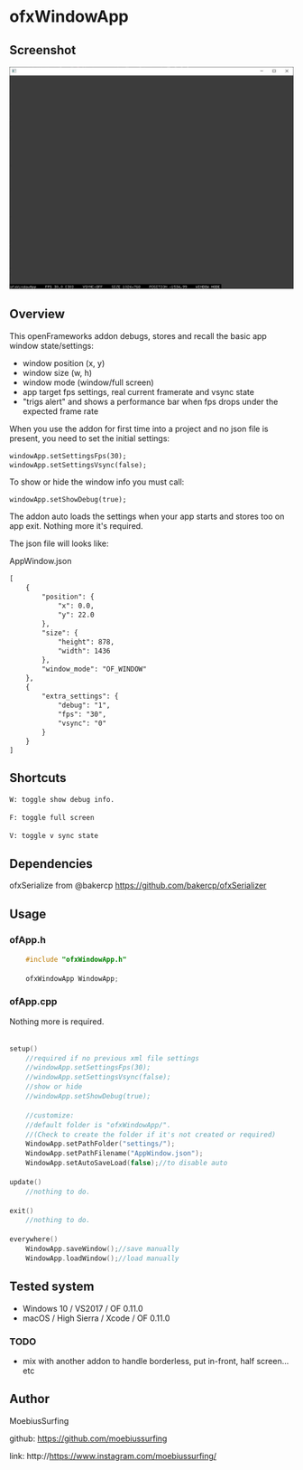 # ofxWindowApp

## Screenshot
![Alt text](/screenshot.JPG?raw=true "MoebiusSurfing")

## Overview

This openFrameworks addon debugs, stores and recall the basic app window state/settings:

* window position (x, y) 
* window size (w, h) 
* window mode (window/full screen)
* app target fps settings, real current framerate and vsync state
* "trigs alert" and shows a performance bar when fps drops under the expected frame rate

When you use the addon for first time into a project and no json file is present, you need to set the initial settings:

```
windowApp.setSettingsFps(30);
windowApp.setSettingsVsync(false);
```

To show or hide the window info you must call:
```
windowApp.setShowDebug(true);
```

The addon auto loads the settings when your app starts and stores too on app exit. Nothing more it's required.

The json file will looks like:

AppWindow.json
```
[
    {
        "position": {
            "x": 0.0,
            "y": 22.0
        },
        "size": {
            "height": 878,
            "width": 1436
        },
        "window_mode": "OF_WINDOW"
    },
    {
        "extra_settings": {
            "debug": "1",
            "fps": "30",
            "vsync": "0"
        }
    }
]
```


## Shortcuts

```
W: toggle show debug info.

F: toggle full screen

V: toggle v sync state
```


## Dependencies

ofxSerialize from @bakercp 
https://github.com/bakercp/ofxSerializer


## Usage

### ofApp.h
```cpp
    #include "ofxWindowApp.h"

    ofxWindowApp WindowApp;
```

### ofApp.cpp
Nothing more is required.

```cpp 

setup()
    //required if no previous xml file settings 
    //windowApp.setSettingsFps(30);
    //windowApp.setSettingsVsync(false);
    //show or hide
    //windowApp.setShowDebug(true);

    //customize: 
    //default folder is "ofxWindowApp/". 
    //(Check to create the folder if it's not created or required)
    WindowApp.setPathFolder("settings/");
    WindowApp.setPathFilename("AppWindow.json");
    WindowApp.setAutoSaveLoad(false);//to disable auto

update()
    //nothing to do.

exit()
    //nothing to do.
       
everywhere()       
    WindowApp.saveWindow();//save manually
    WindowApp.loadWindow();//load manually
```


## Tested system

- Windows 10 / VS2017 / OF 0.11.0
- macOS / High Sierra / Xcode / OF 0.11.0


### TODO

+ mix with another addon to handle borderless, put in-front, half screen... etc


## Author

MoebiusSurfing

github: https://github.com/moebiussurfing

link: http://https://www.instagram.com/moebiussurfing/
